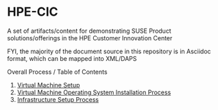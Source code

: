 # HPE-CIC

A set of artifacts/content for demonstrating SUSE Product solutions/offerings in the HPE Customer Innovation Center

FYI, the majority of the document source in this repository is in Asciidoc format, which can be mapped into XML/DAPS

Overall Process / Table of Contents

1. [Virtual Machine Setup](./prep)
2. [Virtual Machine Operating System Installation Process](./SLE)
3. [Infrastructure Setup Process](./infra)

